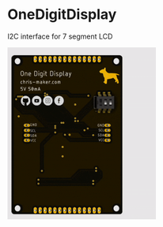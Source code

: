 # OneDigitDisplay
I2C interface for 7 segment LCD


![OneDigitDisplay Iannella Christian](https://github.com/ChristianIannella/OneDigitDisplay/blob/main/Media/OneDigitDisplay%203D.gif)
